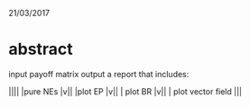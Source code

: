 21/03/2017

# abstract

input payoff matrix 
output a report that includes:

||||
|pure NEs |v||
|plot EP  |v||
| plot BR |v||
| plot vector field   |||
